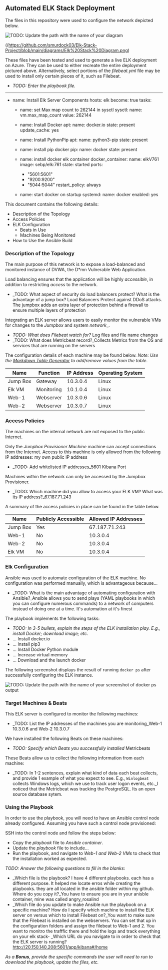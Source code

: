 ## Automated ELK Stack Deployment

The files in this repository were used to configure the network depicted below.

![TODO: Update the path with the name of your diagram](Images/diagram_filename.png)

(/https://github.com/smurdock03/Elk-Stack-Project/blob/main/diagrams/Elk%20Stack%20Diagram.png)


These files have been tested and used to generate a live ELK deployment on Azure. They can be used to either recreate the entire deployment pictured above. Alternatively, select portions of the _filebeat.yml_ file may be used to install only certain pieces of it, such as Filebeat.

  - _TODO: Enter the playbook file._

  
---
- name: Install Elk Server Components
  hosts: elk
  become: true
  tasks:

  - name: set Max map count to 262144 in sysctl
    sysctl:
      name: vm.max_map_count
      value: 262144

  - name: Install Docker
    apt:
      name: docker.io
      state: present
      update_cache: yes

  - name: Install PythonPip
    apt:
      name: python3-pip
      state: present

  - name: install pip docker
    pip:
      name: docker
      state: present

  - name: install docker elk container
    docker_container:
      name: elkV761
      image: sebp/elk:761
      state: started
      ports:
       - "5601:5601"
       - "9200:9200"
       - "5044:5044"
      restart_policy: always

  - name: start docker on startup
    systemd:
      name: docker
      enabled: yes

This document contains the following details:
- Description of the Topology
- Access Policies
- ELK Configuration
  - Beats in Use
  - Machines Being Monitored
- How to Use the Ansible Build


### Description of the Topology

The main purpose of this network is to expose a load-balanced and monitored instance of DVWA, the D*mn Vulnerable Web Application.

Load balancing ensures that the application will be highly _accessible_, in addition to restricting _access_ to the network.
- _TODO: What aspect of security do load balancers protect? What is the advantage of a jump box? Load Balancers Protect against DDoS attacks. The jumpbox adds an extra layer of protection behind a firewall to ensure multiple layers of protection

Integrating an ELK server allows users to easily monitor the vulnerable VMs for changes to the _Jumpbox_ and system _network__.
- _TODO: What does Filebeat watch for?_ Log files and file name changes
- _TODO: What does Metricbeat record?_Collects Metrics from the OS and services that are running on the servers

The configuration details of each machine may be found below.
_Note: Use the [Markdown Table Generator](http://www.tablesgenerator.com/markdown_tables) to add/remove values from the table_.

| Name     | Function   | IP Address | Operating System |
|----------|------------|------------|------------------|
| Jump Box | Gateway    | 10.3.0.4   | Linux            |
| Elk VM   | Monitoring | 10.1.0.4   | Linux            |
| Web-1    | Webserver  | 10.3.0.6   | Linux            |
| Web-2    | Webserver  | 10.3.0.7   | Linux            |

### Access Policies

The machines on the internal network are not exposed to the public Internet. 

Only the _Jumpbox Provisioner Machine_ machine can accept connections from the Internet. Access to this machine is only allowed from the following IP addresses: my own public IP address
- _TODO: Add whitelisted IP addresses_5601 Kibana Port

Machines within the network can only be accessed by the Jumpbox Provisioner.
- _TODO: Which machine did you allow to access your ELK VM? What was its IP address?_67.187.71.243

A summary of the access policies in place can be found in the table below.

| Name     | Publicly Accessible | Allowed IP Addresses |
|----------|---------------------|----------------------|
| Jump Box | Yes                 |  67.187.71.243       |
|   Web-1  | No                  |  10.3.0.4            |
|   Web-2  | No                  |  10.3.0.4            |
|  Elk VM  | No                  |  10.3.0.4            |


### Elk Configuration

Ansible was used to automate configuration of the ELK machine. No configuration was performed manually, which is advantageous because...
- _TODO: What is the main advantage of automating configuration with Ansible?_Ansible allows you to send plays (YAML playbooks in which you can configure numerous commands) to a network of computers instead of doing one at a time. It's automation at it's finest

The playbook implements the following tasks:
- _TODO: In 3-5 bullets, explain the steps of the ELK installation play. E.g., install Docker; download image; etc._
- ... Install docker.io
- ... Install pip3
- ... Install Docker Python module
- ... Increase virtual memory
- ... Download and the launch docker 

The following screenshot displays the result of running `docker ps` after successfully configuring the ELK instance.

![TODO: Update the path with the name of your screenshot of docker ps output](Images/docker_ps_output.png)

### Target Machines & Beats
This ELK server is configured to monitor the following machines:
- _TODO: List the IP addresses of the machines you are monitoring_Web-1 10.3.0.6 and Web-2 10.3.0.7

We have installed the following Beats on these machines:
- _TODO: Specify which Beats you successfully installed_ Metricbeats

These Beats allow us to collect the following information from each machine:
- _TODO: In 1-2 sentences, explain what kind of data each beat collects, and provide 1 example of what you expect to see. E.g., `Winlogbeat` collects Windows logs, which we use to track user logon events, etc._I noticed that the Metricbeat was tracking the PostgreSQL. Its an open source database sytem. 

### Using the Playbook
In order to use the playbook, you will need to have an Ansible control node already configured. Assuming you have such a control node provisioned: 

SSH into the control node and follow the steps below:
- Copy the _playbook_ file to _Ansible container_.
- Update the _playbook_ file to include...
- Run the playbook, and navigate to _Web-1 and Web-2 VMs_ to check that the installation worked as expected.

_TODO: Answer the following questions to fill in the blanks:_
- _Which file is the playbook? I have 4 different playbooks. each has a different purpose. It helped me locate erros while creating the playbooks. they are all located in the ansible folder within my github. Where do you copy it?_You have to ensure you are in your anisble container, mine was called angry_rosalind
- _Which file do you update to make Ansible run the playbook on a specific machine? How do I specify which machine to install the ELK server on versus which to install Filebeat on?_You want to make sure that the Filebeat is installed on the webservers. You can set that up in the configuration folders and assign the filebeat to Web-1 and 2. You want to monitro the trafffic there and hold the logs and track everything on your elk stack- _Which URL do you navigate to in order to check that the ELK server is running? http://20.150.140.208:5601/app/kibana#/home

_As a **Bonus**, provide the specific commands the user will need to run to download the playbook, update the files, etc._